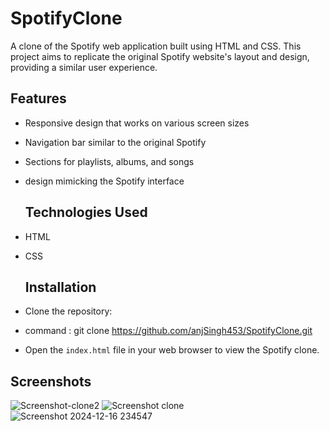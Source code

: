# SpotifyClone
A clone of the Spotify web application built using HTML and CSS. This project aims to replicate the original Spotify website's layout and design, providing a similar user experience.

## Features
- Responsive design that works on various screen sizes
- Navigation bar similar to the original Spotify
- Sections for playlists, albums, and songs
- design mimicking the Spotify interface

  ## Technologies Used
- HTML
- CSS

  ## Installation
- Clone the repository:
- command :  git clone https://github.com/anjSingh453/SpotifyClone.git
- Open the `index.html` file in your web browser to view the Spotify clone.

  
## Screenshots
![Screenshot-clone2](https://github.com/user-attachments/assets/20520d5f-78ab-4700-8c75-16bb50dcca50)
![Screenshot clone](https://github.com/user-attachments/assets/a3c4d862-43bb-442d-bbba-973527f15702)
![Screenshot 2024-12-16 234547](https://github.com/user-attachments/assets/072a4b94-3428-463a-ba46-7ebe20e7e76e)





 
